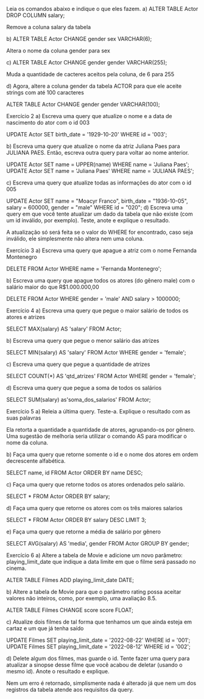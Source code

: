 Leia os comandos abaixo e indique o que eles fazem.
a) ALTER TABLE Actor DROP COLUMN salary;

Remove a coluna salary da tabela

b) ALTER TABLE Actor CHANGE gender sex VARCHAR(6);

Altera o nome da coluna gender para sex

c) ALTER TABLE Actor CHANGE gender gender VARCHAR(255);

Muda a quantidade de cacteres aceitos pela coluna, de 6 para 255

d) Agora, altere a coluna gender da tabela ACTOR para que ele aceite strings com até 100 caracteres

ALTER TABLE Actor CHANGE gender gender VARCHAR(100);

Exercício 2
a) Escreva uma query que atualize o nome e a data de nascimento do ator com o id 003

UPDATE Actor SET birth_date = '1929-10-20' WHERE id = '003';

b) Escreva uma query que atualize o nome da atriz Juliana Paes para JULIANA PAES. Então, escreva outra query para voltar ao nome anterior.

UPDATE Actor SET name = UPPER(name) WHERE name = 'Juliana Paes'; UPDATE Actor SET name = 'Juliana Paes' WHERE name = 'JULIANA PAES';

c) Escreva uma query que atualize todas as informações do ator com o id 005

UPDATE Actor SET 
name = "Moacyr Franco",
birth_date = "1936-10-05",
salary = 600000,
gender = "male"
WHERE id = "020";
d) Escreva uma query em que você tente atualizar um dado da tabela que não existe (com um id inválido, por exemplo). Teste, anote e explique o resultado.

A atualização só será feita se o valor do WHERE for encontrado, caso seja inválido, ele simplesmente não altera nem uma coluna.

Exercício 3
a) Escreva uma query que apague a atriz com o nome Fernanda Montenegro

DELETE FROM Actor WHERE name = 'Fernanda Montenegro';

b) Escreva uma query que apague todos os atores (do gênero male) com o salário maior do que R$1.000.000,00

DELETE FROM Actor WHERE gender = 'male' AND salary > 1000000;

Exercício 4
a) Escreva uma query que pegue o maior salário de todos os atores e atrizes

SELECT MAX(salary) AS 'salary' FROM Actor;

b) Escreva uma query que pegue o menor salário das atrizes

SELECT MIN(salary) AS 'salary' FROM Actor WHERE gender = 'female';

c) Escreva uma query que pegue a quantidade de atrizes

SELECT COUNT(*) AS 'qtd_atrizes' FROM Actor WHERE gender = 'female';

d) Escreva uma query que pegue a soma de todos os salários

SELECT SUM(salary) as'soma_dos_salarios' FROM Actor;

Exercício 5
a) Releia a última query. Teste-a. Explique o resultado com as suas palavras

Ela retorta a quantidade a quantidade de atores, agrupando-os por gênero. Uma sugestão de melhoria seria utilizar o comando AS para modificar o nome da coluna.

b) Faça uma query que retorne somente o id e o nome dos atores em ordem decrescente alfabética.

SELECT name, id FROM Actor ORDER BY name DESC;

c) Faça uma query que retorne todos os atores ordenados pelo salário.

SELECT * FROM Actor ORDER BY salary;

d) Faça uma query que retorne os atores com os três maiores salarios

SELECT * FROM Actor ORDER BY salary DESC LIMIT 3;

e) Faça uma query que retorne a média de salário por gênero

SELECT AVG(salary) AS 'media', gender FROM Actor GROUP BY gender;

Exercício 6
a) Altere a tabela de Movie e adicione um novo parâmetro: playing_limit_date que indique a data limite em que o filme será passado no cinema.

ALTER TABLE Filmes ADD playing_limit_date DATE;

b) Altere a tabela de Movie para que o parâmetro rating possa aceitar valores não inteiros, como, por exemplo, uma avaliação 8.5.

ALTER TABLE Filmes CHANGE score score FLOAT;

c) Atualize dois filmes de tal forma que tenhamos um que ainda esteja em cartaz e um que já tenha saído

UPDATE Filmes SET playing_limit_date = '2022-08-22' WHERE id = '001'; UPDATE Filmes SET playing_limit_date = '2022-08-12' WHERE id = '002';

d) Delete algum dos filmes, mas guarde o id. Tente fazer uma query para atualizar a sinopse desse filme que você acabou de deletar (usando o mesmo id). Anote o resultado e explique.

Nem um erro é retornado, simplismente nada é alterado já que nem um dos registros da tabela atende aos requisitos da query.